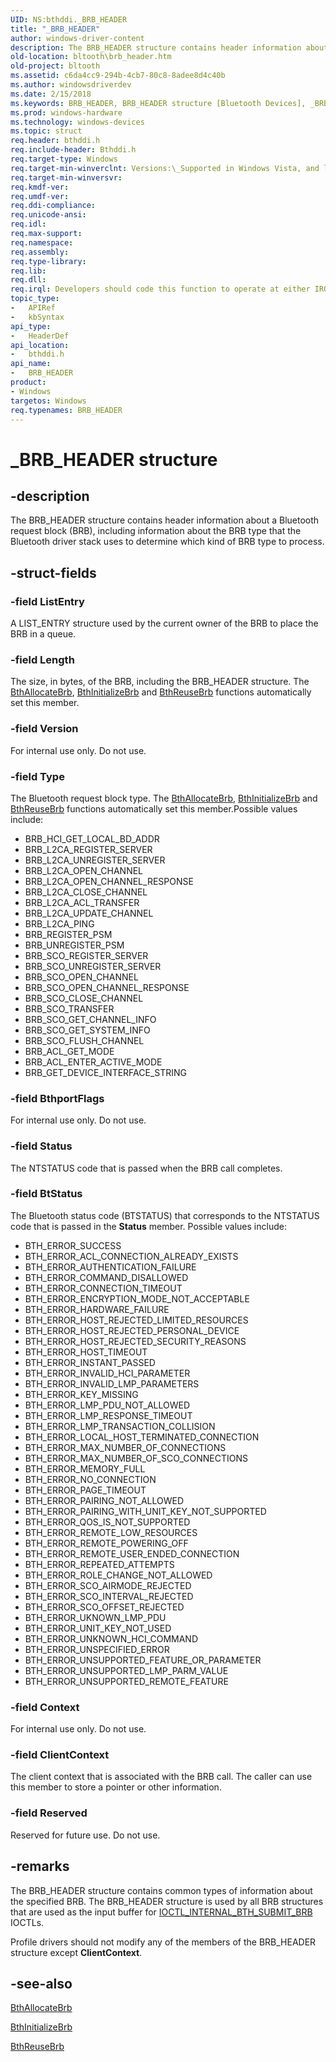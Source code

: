 ```yaml
---
UID: NS:bthddi._BRB_HEADER
title: "_BRB_HEADER"
author: windows-driver-content
description: The BRB_HEADER structure contains header information about a Bluetooth request block (BRB), including information about the BRB type that the Bluetooth driver stack uses to determine which kind of BRB type to process.
old-location: bltooth\brb_header.htm
old-project: bltooth
ms.assetid: c6da4cc9-294b-4cb7-80c8-8adee8d4c40b
ms.author: windowsdriverdev
ms.date: 2/15/2018
ms.keywords: BRB_HEADER, BRB_HEADER structure [Bluetooth Devices], _BRB_HEADER, bltooth.brb_header, bth_structs_69a21ba7-b425-45ec-bb2d-dd76a6cb8342.xml, bthddi/BRB_HEADER
ms.prod: windows-hardware
ms.technology: windows-devices
ms.topic: struct
req.header: bthddi.h
req.include-header: Bthddi.h
req.target-type: Windows
req.target-min-winverclnt: Versions:\_Supported in Windows Vista, and later.
req.target-min-winversvr: 
req.kmdf-ver: 
req.umdf-ver: 
req.ddi-compliance: 
req.unicode-ansi: 
req.idl: 
req.max-support: 
req.namespace: 
req.assembly: 
req.type-library: 
req.lib: 
req.dll: 
req.irql: Developers should code this function to operate at either IRQL = DISPATCH_LEVEL (if the callback   function does not access paged memory), or IRQL = PASSIVE_LEVEL (if the callback function must access   paged memory)
topic_type:
-	APIRef
-	kbSyntax
api_type:
-	HeaderDef
api_location:
-	bthddi.h
api_name:
-	BRB_HEADER
product:
- Windows
targetos: Windows
req.typenames: BRB_HEADER
---
```


# _BRB_HEADER structure


## -description


The BRB_HEADER structure contains header information about a Bluetooth request block (BRB), including
  information about the BRB type that the Bluetooth driver stack uses to determine which kind of BRB type to
  process.


## -struct-fields




### -field ListEntry

A LIST_ENTRY structure used by the current owner of the BRB to place the BRB in a queue.


### -field Length

The size, in bytes, of the BRB, including the BRB_HEADER structure. The 
     <a href="https://msdn.microsoft.com/e1ac9d4c-75e2-4d37-86d7-3c3f1486222e">BthAllocateBrb</a>, 
     <a href="https://msdn.microsoft.com/0b822d28-edaa-40cc-a678-112a356d9022">BthInitializeBrb</a> and 
     <a href="https://msdn.microsoft.com/cdf156a1-1556-441a-ae3d-9a49daf47990">BthReuseBrb</a> functions automatically set this
     member.


### -field Version

For internal use only. Do not use.


### -field Type

The Bluetooth request block type. The 
     <a href="https://msdn.microsoft.com/e1ac9d4c-75e2-4d37-86d7-3c3f1486222e">BthAllocateBrb</a>, 
     <a href="https://msdn.microsoft.com/0b822d28-edaa-40cc-a678-112a356d9022">BthInitializeBrb</a> and 
     <a href="https://msdn.microsoft.com/cdf156a1-1556-441a-ae3d-9a49daf47990">BthReuseBrb</a> functions automatically set this
     member.Possible values include:
     

<ul>
<li>BRB_HCI_GET_LOCAL_BD_ADDR</li>
<li>BRB_L2CA_REGISTER_SERVER</li>
<li>BRB_L2CA_UNREGISTER_SERVER</li>
<li>BRB_L2CA_OPEN_CHANNEL</li>
<li>BRB_L2CA_OPEN_CHANNEL_RESPONSE</li>
<li>BRB_L2CA_CLOSE_CHANNEL</li>
<li>BRB_L2CA_ACL_TRANSFER</li>
<li>BRB_L2CA_UPDATE_CHANNEL</li>
<li>BRB_L2CA_PING</li>
<li>BRB_REGISTER_PSM</li>
<li>BRB_UNREGISTER_PSM</li>
<li>BRB_SCO_REGISTER_SERVER</li>
<li>BRB_SCO_UNREGISTER_SERVER</li>
<li>BRB_SCO_OPEN_CHANNEL</li>
<li>BRB_SCO_OPEN_CHANNEL_RESPONSE</li>
<li>BRB_SCO_CLOSE_CHANNEL</li>
<li>BRB_SCO_TRANSFER</li>
<li>BRB_SCO_GET_CHANNEL_INFO</li>
<li>BRB_SCO_GET_SYSTEM_INFO</li>
<li>BRB_SCO_FLUSH_CHANNEL</li>
<li>BRB_ACL_GET_MODE</li>
<li>BRB_ACL_ENTER_ACTIVE_MODE</li>
<li>BRB_GET_DEVICE_INTERFACE_STRING</li>
</ul>

### -field BthportFlags

For internal use only. Do not use.


### -field Status

The NTSTATUS code that is passed when the BRB call completes.


### -field BtStatus

The Bluetooth status code (BTSTATUS) that corresponds to the NTSTATUS code that is passed in the 
     <b>Status</b> member. Possible values include:
     

<ul>
<li>BTH_ERROR_SUCCESS</li>
<li>BTH_ERROR_ACL_CONNECTION_ALREADY_EXISTS</li>
<li>BTH_ERROR_AUTHENTICATION_FAILURE</li>
<li>BTH_ERROR_COMMAND_DISALLOWED</li>
<li>BTH_ERROR_CONNECTION_TIMEOUT</li>
<li>BTH_ERROR_ENCRYPTION_MODE_NOT_ACCEPTABLE</li>
<li>BTH_ERROR_HARDWARE_FAILURE</li>
<li>BTH_ERROR_HOST_REJECTED_LIMITED_RESOURCES</li>
<li>BTH_ERROR_HOST_REJECTED_PERSONAL_DEVICE</li>
<li>BTH_ERROR_HOST_REJECTED_SECURITY_REASONS</li>
<li>BTH_ERROR_HOST_TIMEOUT</li>
<li>BTH_ERROR_INSTANT_PASSED</li>
<li>BTH_ERROR_INVALID_HCI_PARAMETER</li>
<li>BTH_ERROR_INVALID_LMP_PARAMETERS</li>
<li>BTH_ERROR_KEY_MISSING</li>
<li>BTH_ERROR_LMP_PDU_NOT_ALLOWED</li>
<li>BTH_ERROR_LMP_RESPONSE_TIMEOUT</li>
<li>BTH_ERROR_LMP_TRANSACTION_COLLISION</li>
<li>BTH_ERROR_LOCAL_HOST_TERMINATED_CONNECTION</li>
<li>BTH_ERROR_MAX_NUMBER_OF_CONNECTIONS</li>
<li>BTH_ERROR_MAX_NUMBER_OF_SCO_CONNECTIONS</li>
<li>BTH_ERROR_MEMORY_FULL</li>
<li>BTH_ERROR_NO_CONNECTION</li>
<li>BTH_ERROR_PAGE_TIMEOUT</li>
<li>BTH_ERROR_PAIRING_NOT_ALLOWED</li>
<li>BTH_ERROR_PAIRING_WITH_UNIT_KEY_NOT_SUPPORTED</li>
<li>BTH_ERROR_QOS_IS_NOT_SUPPORTED</li>
<li>BTH_ERROR_REMOTE_LOW_RESOURCES</li>
<li>BTH_ERROR_REMOTE_POWERING_OFF</li>
<li>BTH_ERROR_REMOTE_USER_ENDED_CONNECTION</li>
<li>BTH_ERROR_REPEATED_ATTEMPTS</li>
<li>BTH_ERROR_ROLE_CHANGE_NOT_ALLOWED</li>
<li>BTH_ERROR_SCO_AIRMODE_REJECTED</li>
<li>BTH_ERROR_SCO_INTERVAL_REJECTED</li>
<li>BTH_ERROR_SCO_OFFSET_REJECTED</li>
<li>BTH_ERROR_UKNOWN_LMP_PDU</li>
<li>BTH_ERROR_UNIT_KEY_NOT_USED</li>
<li>BTH_ERROR_UNKNOWN_HCI_COMMAND</li>
<li>BTH_ERROR_UNSPECIFIED_ERROR</li>
<li>BTH_ERROR_UNSUPPORTED_FEATURE_OR_PARAMETER</li>
<li>BTH_ERROR_UNSUPPORTED_LMP_PARM_VALUE</li>
<li>BTH_ERROR_UNSUPPORTED_REMOTE_FEATURE</li>
</ul>

### -field Context

For internal use only. Do not use.


### -field ClientContext

The client context that is associated with the BRB call. The caller can use this member to store a
     pointer or other information.


### -field Reserved

Reserved for future use. Do not use.


## -remarks



The BRB_HEADER structure contains common types of information about the specified BRB. The BRB_HEADER
    structure is used by all BRB structures that are used as the input buffer for 
    <a href="https://msdn.microsoft.com/60e4ee90-81d4-47a1-aed4-ee39b9fe3174">
    IOCTL_INTERNAL_BTH_SUBMIT_BRB</a> IOCTLs.

Profile drivers should not modify any of the members of the BRB_HEADER structure except 
    <b>ClientContext</b>.




## -see-also




<a href="https://msdn.microsoft.com/e1ac9d4c-75e2-4d37-86d7-3c3f1486222e">BthAllocateBrb</a>



<a href="https://msdn.microsoft.com/0b822d28-edaa-40cc-a678-112a356d9022">BthInitializeBrb</a>



<a href="https://msdn.microsoft.com/cdf156a1-1556-441a-ae3d-9a49daf47990">BthReuseBrb</a>
 

 

